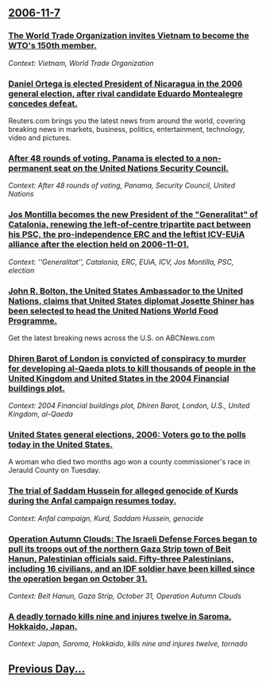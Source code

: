## [2006-11-7](/news/2006/11/7/index.md)

### [ The World Trade Organization invites Vietnam to become the WTO's 150th member. ](/news/2006/11/7/the-world-trade-organization-invites-vietnam-to-become-the-wto-s-150th-member.md)
_Context: Vietnam, World Trade Organization_

### [ Daniel Ortega is elected President of Nicaragua in the 2006 general election, after rival candidate Eduardo Montealegre concedes defeat. ](/news/2006/11/7/daniel-ortega-is-elected-president-of-nicaragua-in-the-2006-general-election-after-rival-candidate-eduardo-montealegre-concedes-defeat.md)
Reuters.com brings you the latest news from around the world, covering breaking news in markets, business, politics, entertainment, technology, video and pictures.

### [ After 48 rounds of voting, Panama is elected to a non-permanent seat on the United Nations Security Council. ](/news/2006/11/7/after-48-rounds-of-voting-panama-is-elected-to-a-non-permanent-seat-on-the-united-nations-security-council.md)
_Context: After 48 rounds of voting, Panama, Security Council, United Nations_

### [ Jos Montilla becomes the new President of the "Generalitat" of Catalonia, renewing the left-of-centre tripartite pact between his PSC, the pro-independence ERC and the leftist ICV-EUiA alliance after the election held on 2006-11-01. ](/news/2006/11/7/jose-montilla-becomes-the-new-president-of-the-generalitat-of-catalonia-renewing-the-left-of-centre-tripartite-pact-between-his-psc-the.md)
_Context: ''Generalitat'', Catalonia, ERC, EUiA, ICV, Jos Montilla, PSC, election_

### [ John R. Bolton, the United States Ambassador to the United Nations, claims that United States diplomat Josette Shiner has been selected to head the United Nations World Food Programme. ](/news/2006/11/7/john-r-bolton-the-united-states-ambassador-to-the-united-nations-claims-that-united-states-diplomat-josette-shiner-has-been-selected-to.md)
Get the latest breaking news across the U.S. on ABCNews.com

### [ Dhiren Barot of London is convicted of conspiracy to murder for developing al-Qaeda plots to kill thousands of people in the United Kingdom and United States in the 2004 Financial buildings plot. ](/news/2006/11/7/dhiren-barot-of-london-is-convicted-of-conspiracy-to-murder-for-developing-al-qaeda-plots-to-kill-thousands-of-people-in-the-united-kingdom.md)
_Context: 2004 Financial buildings plot, Dhiren Barot, London, U.S., United Kingdom, al-Qaeda_

### [ United States general elections, 2006: Voters go to the polls today in the United States. ](/news/2006/11/7/united-states-general-elections-2006-voters-go-to-the-polls-today-in-the-united-states.md)
A woman who died two months ago won a county commissioner&#39;s race in Jerauld County on Tuesday. 

### [ The trial of Saddam Hussein for alleged genocide of Kurds during the Anfal campaign resumes today. ](/news/2006/11/7/the-trial-of-saddam-hussein-for-alleged-genocide-of-kurds-during-the-anfal-campaign-resumes-today.md)
_Context: Anfal campaign, Kurd, Saddam Hussein, genocide_

### [ Operation Autumn Clouds: The Israeli Defense Forces began to pull its troops out of the northern Gaza Strip town of Beit Hanun, Palestinian officials said. Fifty-three Palestinians, including 16 civilians, and an IDF soldier have been killed since the operation began on October 31. ](/news/2006/11/7/operation-autumn-clouds-the-israeli-defense-forces-began-to-pull-its-troops-out-of-the-northern-gaza-strip-town-of-beit-hanun-palestinian.md)
_Context: Beit Hanun, Gaza Strip, October 31, Operation Autumn Clouds_

### [ A deadly tornado kills nine and injures twelve in Saroma, Hokkaido, Japan. ](/news/2006/11/7/a-deadly-tornado-kills-nine-and-injures-twelve-in-saroma-hokkaido-japan.md)
_Context: Japan, Saroma, Hokkaido, kills nine and injures twelve, tornado_

## [Previous Day...](/news/2006/11/6/index.md)

